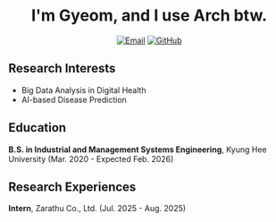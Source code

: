 <div align="center">

# I'm Gyeom, and I use Arch btw.

[![Email](https://img.shields.io/badge/hbgyeom-D14836?style=flat&logo=gmail&logoColor=white)](mailto:hbgyeom@gmail.com)
[![GitHub](https://img.shields.io/badge/hbgyeom1-181717?style=flat&logo=github&logoColor=white)](https://github.com/hbgyeom1)

</div>

## Research Interests
- Big Data Analysis in Digital Health
- AI-based Disease Prediction

## Education
**B.S. in Industrial and Management Systems Engineering**, Kyung Hee University (Mar. 2020 - Expected Feb. 2026)

## Research Experiences
**Intern**, Zarathu Co., Ltd. (Jul. 2025 - Aug. 2025)
